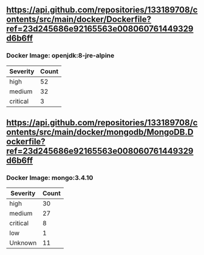 ## https://api.github.com/repositories/133189708/contents/src/main/docker/Dockerfile?ref=23d245686e92165563e008060761449329d6b6ff

### Docker Image: openjdk:8-jre-alpine
| Severity | Count |
|----------|-------|
| high | 52 |
| medium | 32 |
| critical | 3 |


## https://api.github.com/repositories/133189708/contents/src/main/docker/mongodb/MongoDB.Dockerfile?ref=23d245686e92165563e008060761449329d6b6ff

### Docker Image: mongo:3.4.10
| Severity | Count |
|----------|-------|
| high | 30 |
| medium | 27 |
| critical | 8 |
| low | 1 |
| Unknown | 11 |